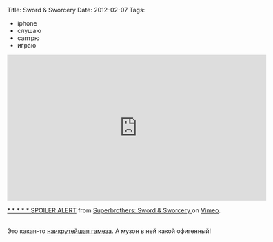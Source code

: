 Title: Sword & Sworcery
Date: 2012-02-07
Tags: 
  - iphone
  - слушаю
  - саптрю
  - играю

<div class="text"><iframe src="http://player.vimeo.com/video/22674517?title=0&amp;byline=0&amp;portrait=0&amp;color=ff7a69" width="601" height="338" frameborder="0" webkitallowfullscreen="webkitallowfullscreen" mozallowfullscreen="mozallowfullscreen" allowfullscreen="allowfullscreen"></iframe><p><a href="http://vimeo.com/22674517">* * * * * SPOILER ALERT</a> from <a href="http://vimeo.com/sworcery">Superbrothers: Sword &amp; Sworcery </a> on <a href="http://vimeo.com">Vimeo</a>.</p><br />
Это какая-то <a href="http://www.swordandsworcery.com/">наикрутейшая гамеза</a>. А музон в ней какой офигенный!</div>